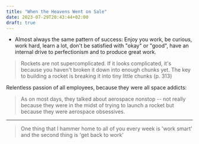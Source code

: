 ```yaml
---
title: "When the Heavens Went on Sale"
date: 2023-07-29T20:43:44+02:00
draft: true
---
```


* Almost always the same pattern of success: Enjoy you work, be curious, work hard, learn a lot, don't be satisfied with "okay" or "good", have an internal drive to perfectionism and to produce great work.


> Rockets are not supercomplicated. If it looks complicated, it's because you haven't broken it down into enough chunks yet. The key to building a rocket is breaking it into tiny little chunks (p. 313)

Relentless passion of all employees, because they were all space addicts:

> As on most days, they talked about aerospace nonstop -- not really because they were in the midst of trying to launch a rocket but because they were aerospace obsessives.

--- 

> One thing that I hammer home to all of you every week is 'work smart' and the second thing is 'get back to work'


